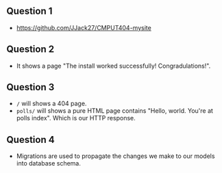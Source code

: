 ## Question 1
- https://github.com/JJack27/CMPUT404-mysite

## Question 2
- It shows a page "The install worked successfully! Congradulations!".

## Question 3
- `/` will shows a 404 page.
- `polls/` will shows a pure HTML page contains "Hello, world. You're at polls index". Which is our HTTP response.

## Question 4
- Migrations are used to propagate the changes we make to our models into database schema.